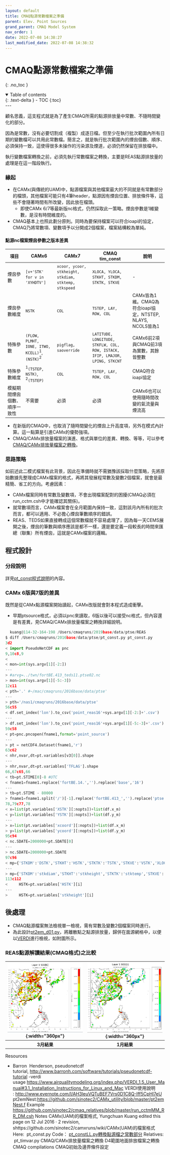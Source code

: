 ```yaml
---
layout: default
title: CMAQ點源常數檔案之準備
parent: Elev. Point Sources
grand_parent: CMAQ Model System
nav_order: 1
date: 2022-07-08 14:38:27
last_modified_date: 2022-07-08 14:38:32
---
```


# CMAQ點源常數檔案之準備
{: .no_toc }

<details open markdown="block">
  <summary>
    Table of contents
  </summary>
  {: .text-delta }
- TOC
{:toc}
</details>
---


顧名思義，這支程式就是為了產生CMAQ所需的點源排放量中常數、不隨時間變化的部分。

因為是常數，沒有必要切割成（複製）成逐日檔。但至少在執行批次範圍內所有日期的變數檔可以共用此常數檔。簡言之，就是執行批次範圍內的煙囪個數、順序、必須保持一致，這使得很多未操作的污染源及煙道，必須仍然保留在排放檔中。

執行變數檔案轉換之前，必須先執行常數檔案之轉換，主要是REAS點源排放量的處理是在這一階段執行。

### 緣起
- 在CAMx(與傳統的UAM)中，點源檔案與其他檔案最大的不同就是有常數部分的檔頭，其他檔案可能只有4筆header，點源因有煙囪位置、排放條件等，這些不會隨著時間有所改變，因此放在檔頭。
  - 即使CAMx 6/7等最新版nc格式，仍然採取此一策略。煙囪參數是1維變數，是沒有時間維度的。
- CMAQ基本上也照此劃分原則。同時為要保持檔案可以符合ioapi的協定，CMAQ乃將常數項、變數項予以分開成2個檔案，檔案結構較為單純。

#### 點源nc檔案煙囪參數之版本差異

項目|CAMx6|CAMx7|CMAQ tim_const|說明
-|-|-|-|-
煙囪參數|`[v+'STK' for v in 'XYHDTV']`|`xcoor, ycoor, stkheight, stkdiam, stktemp, stkspeed`|`XLOCA, YLOCA, STKHT, STKDM, STKTK, STKVE`|-
煙囪參數維度|`NSTK`|`COL`|`TSTEP, LAY, ROW, COL`|CAMx皆為1維。CMAQ為符合ioapi協定，NTSTEP, NLAYS, NCOLS皆為1
特殊參數|`(FLOW, PLMHT, IONE, ITWO, KCELL)`<sup>1</sup>, `(NSTK)`<sup>2</sup>|`pigflag, saoverride`|`LATITUDE, LONGITUDE, STKFLW, COL, ROW, ISTACK, IFIP, LMAJOR, LPING, STKCNT`|CAMx6前2項與CMAQ前3項為實數，其餘皆整數
特殊參數維度|<sup>1</sup>`(TSTEP, NSTK)`, <sup>2</sup>`(TSTEP)`|`COL`|`TSTEP, LAY, ROW, COL`|CMAQ符合ioapi協定
模擬期間煙囪個數、順序一致性|不需要|必須|必須|CAMx6也可以使用隨時間改變的氣流量與煙流高

- 在新版的CMAQ中，也取消了隨時間變化的煙囪上升高度項，另外在模式內計算。這一點算是引進CAMx的優勢強項。
- CMAQ/CAMx排放量檔案的演進、格式與單位的差異、轉換、等等，可以參考[CMAQ/CAMx排放量檔案之轉換](https://sinotec2.github.io/FAQ/2022/07/04/emis.html)。

### 思路策略

如前述此二模式檔案有此背景，因此在準備時就不需猶豫該採取什麼策略，先將原始數據先整理成CAMx檔案的格式，再將其發展程常數及變數2個檔案，就會是最精簡、省工的方向。考慮因素：
- CAMx檔案同時有常數及變數項，不會出現檔案配對的困擾(CMAQ必須在run_cctm.csh中才能確認其關係)。
- 就常數項而言，CAMx檔案會在全月範圍內保持一致，這對該月內所有的批次而言，都可以適用、不必擔心煙囪筆數順序的錯誤。
- REAS、TEDS如果直接轉成這個常數檔就不容易處理了，因為每一天CEMS展開之後，煙囪的筆數與順序應該是都不一樣，還是要定義一段較長的時間來匯總（聯集）所有煙囪，這就是CAMx檔案的邏輯。

## 程式設計
### 分段說明
詳見[pt_const程式說明](https://sinotec2.github.io/FAQ/2022/07/07/pt_const.py.html)的內容。

### CAMx 6版與7版的差異

既然是從CAMx點源檔案開始讀起，CAMx改版就會對本程式造成衝擊。
- 早期ptsource格式，必須以pnc來讀取，6版以後可以接受nc格式，但內容還是有差異，見CMAQ/CAMx排放量檔案之轉換詳細說明。

```python
  kuang@114-32-164-198 /Users/cmaqruns/2019base/data/ptse/REAS
$ diff /Users/cmaqruns/2016base/data/ptse/pt_const.py pt_const.py
3d2
< import PseudoNetCDF as pnc
9,10c8,9
<
< mon=int(sys.argv[1][-2:])
---
> #arvg=../twn/fortBE.413_teds11.ptse02.nc
> mon=int(sys.argv[1][-5:-3])
12c11
< pth='.' #~/mac/cmaqruns/2016base/data/ptse'
---
> pth='/nas1/cmaqruns/2016base/data/ptse'
56c55
< df.set_index('lon').to_csv('point_reas16'+sys.argv[1][-2:]+'.csv')
---
> df.set_index('lon').to_csv('point_reas16'+sys.argv[1][-5:-3]+'.csv')
59c58
< pt=pnc.pncopen(fname1,format='point_source')
---
> pt = netCDF4.Dataset(fname1,'r')
63c62
< nhr,nvar,dt=pt.variables[v3[0]].shape
---
> nhr,nvar,dt=pt.variables['TFLAG'].shape
66,67c65,66
< tb=pt.STIME[0]-8 #UTC
< fname1=fname1.replace('fortBE.14.','').replace('base','16')
---
> tb=pt.STIME - 80000
> fname1=fname1.split('/')[-1].replace('fortBE.413_','').replace('ptse','19').replace('.nc','')
78,79c77,78
< x=list(pt.variables['XSTK'][:nopts])+list(df.x_m)
< y=list(pt.variables['YSTK'][:nopts])+list(df.y_m)
---
> x=list(pt.variables['xcoord'][:nopts])+list(df.x_m)
> y=list(pt.variables['ycoord'][:nopts])+list(df.y_m)
95c94
< nc.SDATE=2000000+pt.SDATE[0]
---
> nc.SDATE=2000000+pt.SDATE
97c96
< mp={'STKDM':'DSTK','STKHT':'HSTK','STKTK':'TSTK','STKVE':'VSTK','XLOCA':'XSTK', 'YLOCA':'YSTK',}
---
> mp={'STKDM':'stkdiam','STKHT':'stkheight','STKTK':'stktemp','STKVE':'stkspeed','XLOCA':'xcoord', 'YLOCA':'ycoord',}
113c112
<     HSTK=pt.variables['HSTK'][i]
---
>     HSTK=pt.variables['stkheight'][i]

```
## 後處理
- CMAQ點源檔案無法檢視單一檢視，需有常數及變數2個檔案同時進行。
- 為此設計[pt2em_d01.py](https://github.com/sinotec2/Focus-on-Air-Quality/blob/main/GridModels/PTSE/pt2em_d01.py)，將離散點之點源排放量，歸併在面源網格中，以便以[VERDI][VERDI]進行檢視，如附圖所示。

### REAS點源解讀結果(CMAQ格式)之比較

| ![REASptD1.png](https://github.com/sinotec2/Focus-on-Air-Quality/raw/main/assets/images/REASptD1.png){:width="360px"} |![Pt2em_d1.pySO2.png](https://github.com/sinotec2/Focus-on-Air-Quality/raw/main/assets/images/Pt2em_d1.pySO2.png){:width="360px"} |
|:--:|:--:|
| <b>3月結果</b>| <b>1月結果</b>|

Resources
- Barron  Henderson, pseudonetcdf tutorial, http://www.barronh.com/software/tutorials/pseudonetcdf-tutorial
-verdi usage https://www.airqualitymodeling.org/index.php/VERDI_1.5_User_Manual#3.1_Installation_Instructions_for_Linux_and_Mac
VERDI使用說明 : http://www.evernote.com/l/AH3leuVQTuBEF7Vrs0D1C8Q-Iff5CpHl7eU
pt2emNest:https://github.com/sinotec2/CAMx_utility/blob/master/pt2emNest.f
Example
https://github.com/sinotec2/cmaq_relatives/blob/master/run_cctmMM_RR_DM.csh
Notes
CAMx(UAM)的檔案格式, Yungchuan Kuang edited this page on 12 Jul 2016 · 2 revision, shttps://github.com/sinotec2/camxruns/wiki/CAMx(UAM)的檔案格式
Here: 
pt_const.py
Code： [pt_constLL.py轉換點源檔之常數部分](https://boostnote.io/shared/6f7891c5-4816-4ac5-a3ba-127a33b935f5)
Relatives:
 pt_timvar.py
CMAQ/CAMx排放量檔案之轉換
D4範圍地面排放檔案之轉換
CMAQ compilations
CMAQ初始及邊界條件設定

[VERDI]: <https://www.airqualitymodeling.org/index.php/VERDI_1.5_User_Manual> "Visualization Environment for Rich Data Interpretation"
